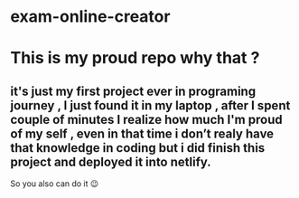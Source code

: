 # exam-online-creator

# This is my proud repo  why that ?

## it's just my first project ever in programing journey , I just found it in my laptop , after I spent couple of minutes I realize how much I'm proud of my self , even in that time i don’t realy have that knowledge  in coding but i did finish this project and deployed it into netlify.

So you also can do it 😉

